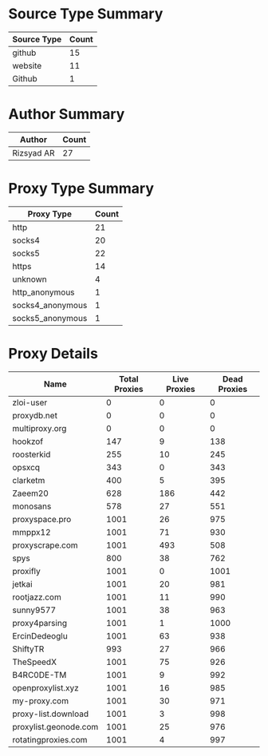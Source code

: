 # Source Type Summary

| Source Type | Count |
|-------------|-------|
| github | 15 |
| website | 11 |
| Github | 1 |


# Author Summary

| Author | Count |
|--------|-------|
| Rizsyad AR | 27 |


# Proxy Type Summary

| Proxy Type | Count |
|------------|-------|
| http | 21 |
| socks4 | 20 |
| socks5 | 22 |
| https | 14 |
| unknown | 4 |
| http_anonymous | 1 |
| socks4_anonymous | 1 |
| socks5_anonymous | 1 |


# Proxy Details

| Name | Total Proxies | Live Proxies | Dead Proxies |
|------|---------------|--------------|---------------|
| zloi-user | 0 | 0 | 0 |
| proxydb.net | 0 | 0 | 0 |
| multiproxy.org | 0 | 0 | 0 |
| hookzof | 147 | 9 | 138 |
| roosterkid | 255 | 10 | 245 |
| opsxcq | 343 | 0 | 343 |
| clarketm | 400 | 5 | 395 |
| Zaeem20 | 628 | 186 | 442 |
| monosans | 578 | 27 | 551 |
| proxyspace.pro | 1001 | 26 | 975 |
| mmppx12 | 1001 | 71 | 930 |
| proxyscrape.com | 1001 | 493 | 508 |
| spys | 800 | 38 | 762 |
| proxifly | 1001 | 0 | 1001 |
| jetkai | 1001 | 20 | 981 |
| rootjazz.com | 1001 | 11 | 990 |
| sunny9577 | 1001 | 38 | 963 |
| proxy4parsing | 1001 | 1 | 1000 |
| ErcinDedeoglu | 1001 | 63 | 938 |
| ShiftyTR | 993 | 27 | 966 |
| TheSpeedX | 1001 | 75 | 926 |
| B4RC0DE-TM | 1001 | 9 | 992 |
| openproxylist.xyz | 1001 | 16 | 985 |
| my-proxy.com | 1001 | 30 | 971 |
| proxy-list.download | 1001 | 3 | 998 |
| proxylist.geonode.com | 1001 | 25 | 976 |
| rotatingproxies.com | 1001 | 4 | 997 |
